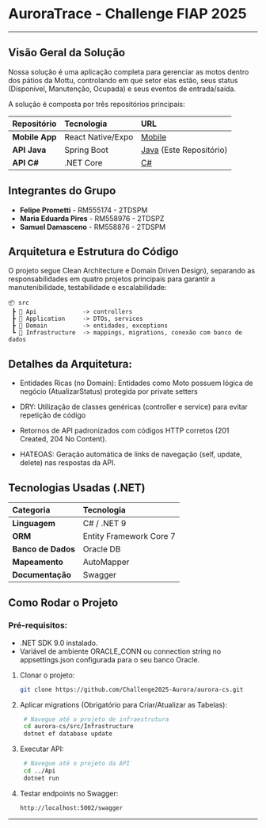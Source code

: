 # AuroraTrace - Challenge FIAP 2025

---

## Visão Geral da Solução

Nossa solução é uma aplicação completa para gerenciar as motos dentro dos pátios da Mottu, controlando em que setor elas estão, seus status (Disponível, Manutenção, Ocupada) e seus eventos de entrada/saída.

A solução é composta por três repositórios principais:

| Repositório | Tecnologia | URL                                                                                   |
| :--- | :--- |:--------------------------------------------------------------------------------------|
| **Mobile App** | React Native/Expo | [Mobile](https://github.com/Challenge2025-Aurora/aurora-mobile)                       |
| **API Java** | Spring Boot | [Java](https://github.com/Challenge2025-Aurora/challenge2025-java) (Este Repositório) |
| **API C#** | .NET Core | [C#](https://github.com/Challenge2025-Aurora/aurora-cs)                               |

## Integrantes do Grupo

- **Felipe Prometti** - RM555174 - 2TDSPM
- **Maria Eduarda Pires** - RM558976 - 2TDSPZ
- **Samuel Damasceno** - RM558876 - 2TDSPM

## Arquitetura e Estrutura do Código

O projeto segue Clean Architecture e Domain Driven Design), separando as responsabilidades em quatro projetos principais para garantir a manutenibilidade, testabilidade e escalabilidade:

```plaintext
📦 src
 ┣ 📂 Api             -> controllers
 ┣ 📂 Application     -> DTOs, services
 ┣ 📂 Domain          -> entidades, exceptions
 ┗ 📂 Infrastructure  -> mappings, migrations, conexão com banco de dados
```

## Detalhes da Arquitetura:

- Entidades Ricas (no Domain): Entidades como Moto possuem lógica de negócio (AtualizarStatus) protegida por private setters

- DRY: Utilização de classes genéricas (controller e service) para evitar repetição de código

- Retornos de API padronizados com códigos HTTP corretos (201 Created, 204 No Content).

- HATEOAS: Geração automática de links de navegação (self, update, delete) nas respostas da API.


## Tecnologias Usadas (.NET)

| Categoria | Tecnologia                  |
| :--- |:----------------------------|
| **Linguagem** | C# / .NET 9                     |
| **ORM** | Entity Framework Core 7               |
| **Banco de Dados** | Oracle DB                 |
| **Mapeamento** | AutoMapper                   |
| **Documentação** | Swagger                     |

## Como Rodar o Projeto

### Pré-requisitos:
- .NET SDK 9.0 instalado.
- Variável de ambiente ORACLE_CONN ou connection string no appsettings.json configurada para o seu banco Oracle.

1. Clonar o projeto:

   ```bash
   git clone https://github.com/Challenge2025-Aurora/aurora-cs.git
   ```

2. Aplicar migrations (Obrigatório para Criar/Atualizar as Tabelas):

   ```bash
	# Navegue até o projeto de infraestrutura
	cd aurora-cs/src/Infrastructure 
	dotnet ef database update
   ```

4. Executar API:
   ```bash
	# Navegue até o projeto da API
	cd ../Api
	dotnet run
   ```

5. Testar endpoints no Swagger:
   ```bash
   http://localhost:5002/swagger
   ```

---
